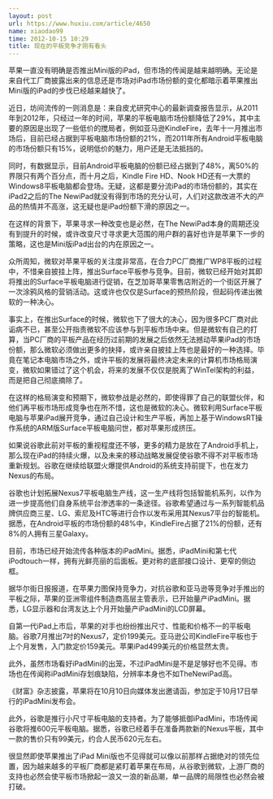 ```yaml
---
layout: post
url: https://www.huxiu.com/article/4650
name: xiaodao99
time: 2012-10-15 10:29
title: 现在的平板竞争才刚有看头
---
```

苹果一直没有明确是否推出Mini版的iPad，但市场的传闻是越来越明确。无论是来自代工厂商披露出来的信息还是市场对iPad市场份额的变化都暗示着苹果推出Mini版的iPad的步伐已经越来越快了。

近日，坊间流传的一则消息是：来自皮尤研究中心的最新调查报告显示，从2011年到2012年，只经过一年的时间，苹果的平板电脑市场份额降低了29%，其中主要的原因是出现了一些低价的搅局者，例如亚马逊KindleFire，去年十一月推出市场后，目前已经占据到平板电脑市场份额的21%，而2011年所有Android平板电脑的市场份额只有15%，说明低价的魅力，用户还是无法抵挡的。

同时，有数据显示，目前Android平板电脑的份额已经占据到了48%，离50%的界限只有两个百分点，而十月之后，Kindle Fire HD、Nook HD还有一大票的Windows8平板电脑都会登场。无疑，这都是要分流iPad的市场份额的，其实在iPad2之后的The NewiPad就没有得到市场的充分认可，人们对这款改进不大的产品的热情并不高涨，这无疑也是iPad份额下滑的原因之一。

在这样的背景下，苹果寻求一种改变也是必然，在The NewiPad本身的周期还没有到提升的时候，或许改变尺寸寻求更大范围的用户群的喜好也许是苹果下一步的策略，这也是Mini版iPad出台的内在原因之一。

众所周知，微软对苹果平板的关注度非常高，在合力PC厂商推广WP8平板的过程中，不惜亲自披挂上阵，推出Surface平板参与竞争。目前，微软已经开始对其即将推出的Surface平板电脑进行促销，在芝加哥苹果零售店附近的一个街区开展了一次涂鸦风格的营销活动。这或许也仅仅是Surface的预热阶段，但起码传递出微软的一种决心。

事实上，在推出Surface的时候，微软也下了很大的决心，因为很多PC厂商对此诟病不已，甚至公开指责微软不应该参与到平板市场中来。但是微软有自己的打算，当PC厂商的平板产品在经历过前期的发展之后依然无法撼动苹果iPad的市场份额，那么微软必须做出更多的抉择，或许亲自披挂上阵也是最好的一种选择。毕竟在笔记本电脑市场之外，或许平板的发展将最终决定未来的计算机市场格局演变，微软如果错过了这个机会，将来的发展不仅仅是脱离了WinTel架构的利益，而是把自己彻底摘除了。

在这样的格局演变和预期下，微软参战是必然的，即使得罪了自己的联盟伙伴，和他们再平板市场形成竞争也在所不惜，这也是微软的决心。微软利用Surface平板电脑与苹果iPad展开竞争，通过自己设计和生产平板，再加上基于WindowsRT操作系统的ARM版Surface平板电脑问世，都对苹果形成挤压。

如果说谷歌此前对平板的重视程度还不够，更多的精力是放在了Android手机上，那么现在iPad的持续火爆，以及未来的移动战略发展促使谷歌不得不对平板市场重新规划。谷歌在继续给联盟火爆提供Android的系统支持前提下，也在发力Nexus的布局。

谷歌也计划拓展Nexus7平板电脑生产线，这一生产线将包括智能机系列，以作为进一步提高他们自身系统平台渗透率的一条途径。谷歌希望通过与一系列智能机品牌供应商三星、LG、索尼及HTC等进行合作以发布采用其Nexus7平台的智能机。据悉，在Android平板的市场份额的48%中，KindleFire占据了21%的份额，还有8%的人拥有三星Galaxy。

目前，市场已经开始流传各种版本的iPadMini。据悉，iPadMini和第七代iPodtouch一样，拥有光鲜亮丽的后面板。更对称的底部接口设计、更窄的侧边框。

据华尔街日报报道，在苹果力图保持竞争力，对抗谷歌和亚马逊等竞争对手推出的平板之际，苹果的亚洲零组件制造商高层主管表示，已开始量产iPadMini。据悉，LG显示器和台湾友达上个月开始量产iPadMini的LCD屏幕。

自第一代iPad上市后，苹果的对手也纷纷推出尺寸、性能和价格不一的平板电脑。谷歌7月推出7吋的Nexus7，定价199美元。亚马逊公司KindleFire平板也于上个月发售，入门款定价159美元。苹果iPad499美元的价格显然太贵。

此外，虽然市场看好iPadMini的出笼，不过iPadMini是不是足够好也不见得。市场也在传闻称iPadMini存划痕缺陷，分辨率本身也不如TheNewiPad高。

《财富》杂志披露，苹果将在10月10日向媒体发出邀请函，参加定于10月17日举行的iPadMini发布会。

此外，谷歌是推行小尺寸平板电脑的支持者。为了能够抵御iPadMini，市场传闻谷歌将推600元平板电脑。据悉，谷歌已经着手在准备两款新的Nexus平板，其中一款的售价只有99美元，约合人民币620元左右。

很显然即使苹果推出了iPad Mini版也不见得就可以像以前那样占据绝对的领先位置，因为越来越多的平板厂商都是紧盯着苹果在布局，从谷歌到微软，上游厂商的支持也必然会使平板市场掀起一浪又一浪的新品潮，单一品牌的局限性也必然会被打破。

